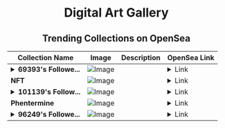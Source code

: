 <div align="center">

# Digital Art Gallery

## Trending Collections on OpenSea

| Collection Name                       | Image                                                                                     | Description                       | OpenSea Link                                                                                          |
|---------------------------------------|-------------------------------------------------------------------------------------------|-----------------------------------|--------------------------------------------------------------------------------------------------------|
| **<details><summary>69393's Followe...</summary>69393's Follower</details>** | ![Image](https://i.seadn.io/s/raw/files/19f9f090920392cc3650cbdf4361755b.png?w=500&auto=format?w=200&auto=format) |  | <details><summary>Link</summary>[69393's Follower](https://opensea.io/collection/69393-s-follower)</details> |
| **NFT** | ![Image](https://i.seadn.io/s/raw/files/582bbf348c4e84d8d2816981cbc61a2d.jpg?w=500&auto=format?w=200&auto=format) |  | <details><summary>Link</summary>[NFT](https://opensea.io/collection/nft-3244)</details> |
| **<details><summary>101139's Follow...</summary>101139's Follower</details>** | ![Image](https://i.seadn.io/s/raw/files/19f9f090920392cc3650cbdf4361755b.png?w=500&auto=format?w=200&auto=format) |  | <details><summary>Link</summary>[101139's Follower](https://opensea.io/collection/101139-s-follower)</details> |
| **Phentermine** | ![Image](https://i.seadn.io/s/raw/files/4e74440c29296bc946e7af3583b9b702.jpg?w=500&auto=format?w=200&auto=format) |  | <details><summary>Link</summary>[Phentermine](https://opensea.io/collection/phentermine-7)</details> |
| **<details><summary>96249's Followe...</summary>96249's Follower</details>** | ![Image](https://i.seadn.io/s/raw/files/19f9f090920392cc3650cbdf4361755b.png?w=500&auto=format?w=200&auto=format) |  | <details><summary>Link</summary>[96249's Follower](https://opensea.io/collection/96249-s-follower)</details> |

</div>